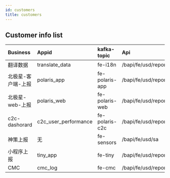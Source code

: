 ```yaml
---
id: customers
title: customers
---
```




## **Customer info list**



| Business           | Appid                | kafka-topic    | Api                          |
| :----------------- | :------------------- | :------------- | :--------------------------- |
| 翻译数据           | translate_data       | fe-i18n        | /bapi/fe/usd/report/upload   |
| 北极星-客户端-上报 | polaris_app          | fe-polaris-app | /bapi/fe/usd/report/poupload |
| 北极星-web-上报    | polaris_web          | fe-polaris-web | /bapi/fe/usd/report/poupload |
| c2c-dashorard      | c2c_user_performance | fe-polaris-c2c | /bapi/fe/usd/report/poupload |
| 神策上报           | 无                   | fe-sensors     | /bapi/fe/usd/sa              |
| 小程序上报         | tiny_app             | fe-tiny        | /bapi/fe/usd/report/upload   |
| CMC                | cmc_log              | fe-cmc         | /bapi/fe/usd/report/upload   |

